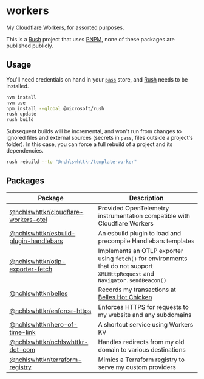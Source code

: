 <!-- TODO: Use Boom for error handling -->

# workers

My [Cloudflare Workers](https://workers.dev), for assorted purposes.

This is a [Rush](https://rushjs.io) project that uses [PNPM](https://pnpm.js.org/), none of these packages are published publicly.

## Usage

You'll need credentials on hand in your [`pass`](https://passwordstore.org/) store, and [Rush](https://rushjs.io/) needs to be installed.

```sh
nvm install
nvm use
npm install --global @microsoft/rush
rush update
rush build
```

Subsequent builds will be incremental, and won't run from changes to ignored files and external sources (secrets in `pass`, files outside a project's folder). In this case, you can force a full rebuild of a project and its dependencies.

```sh
rush rebuild --to "@nchlswhttkr/template-worker"
```

## Packages

| Package                                                                          | Description                                                                                                                    |
| -------------------------------------------------------------------------------- | ------------------------------------------------------------------------------------------------------------------------------ |
| [@nchlswhttkr/cloudflare-workers-otel](./libraries/cloudflare-workers-otel/)     | Provided OpenTelemetry instrumentation compatible with Cloudflare Workers                                                      |
| [@nchlswhttkr/esbuild-plugin-handlebars](./libraries/esbuild-plugin-handlebars/) | An esbuild plugin to load and precompile Handlebars templates                                                                  |
| [@nchlswhttkr/otlp-exporter-fetch](./libraries/otlp-exporter-fetch/)             | Implements an OTLP exporter using `fetch()` for environments that do not support `XMLHttpRequest` and `Navigator.sendBeacon()` |
| [@nchlswhttkr/belles](./workers/belles/)                                         | Records my transactions at [Belles Hot Chicken](https://belleshotchicken.com/)                                                 |
| [@nchlswhttkr/enforce-https](./workers/enforce-https/)                           | Enforces HTTPS for requests to my website and any subdomains                                                                   |
| [@nchlswhttkr/hero-of-time-link](./workers/hero-of-time-link/)                   | A shortcut service using Workers KV                                                                                            |
| [@nchlswhttkr/nchlswhttkr-dot-com](./workers/nchlswhttkr-dot-com/)               | Handles redirects from my old domain to various destinations                                                                   |
| [@nchlswhttkr/terraform-registry](./workers/terraform-registry/)                 | Mimics a Terraform registry to serve my custom providers                                                                       |

<!-- bandcamp-embed-cors-proxy https://github.com/nchlswhttkr/workers/tree/5c6b3d25a38e52a68632987ce9ba8772a076a43a/workers/bandcamp-embed-cors-proxy -->

<!-- counter https://github.com/nchlswhttkr/workers/tree/5c6b3d25a38e52a68632987ce9ba8772a076a43a/workers/counter -->

<!-- experimental-golang-worker https://github.com/nchlswhttkr/workers/tree/5c6b3d25a38e52a68632987ce9ba8772a076a43a/workers/experimental-golang-worker -->

<!-- honeycomb-buildkite-events-consumer https://github.com/nchlswhttkr/workers/tree/9b85d88df9bd4a851cf0dc4f410ce5a6bdc14430/workers/honeycomb-buildkite-events-consumer -->

<!-- hugo-media-proxy https://github.com/nchlswhttkr/workers/tree/cee5e0eef392876a1c5e541cb4bd1166a9d438c4/workers/hugo-media-proxy -->

<!-- hugo-proxy https://github.com/nchlswhttkr/workers/tree/cee5e0eef392876a1c5e541cb4bd1166a9d438c4/workers/hugo-proxy -->

<!-- inject-env-loader https://github.com/nchlswhttkr/workers/tree/5c6b3d25a38e52a68632987ce9ba8772a076a43a/webpack/inject-env-loader -->

<!-- markdown-reader https://github.com/nchlswhttkr/workers/tree/5c6b3d25a38e52a68632987ce9ba8772a076a43a/workers/markdown-reader -->

<!-- newsletter-subscription-form https://github.com/nchlswhttkr/workers/tree/5cab3d7173ae9f581555e680e60e5821a2971c65/workers/newsletter-subscription-form -->

<!-- rss-feeds https://github.com/nchlswhttkr/workers/tree/e02638fd69f0747b9187a4e0aecc3753a412e4d3/workers/rss-feeds -->
